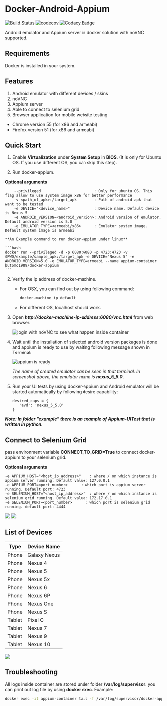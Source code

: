 Docker-Android-Appium
=====================

[![Build Status](https://travis-ci.org/butomo1989/docker-appium.svg?branch=master)](https://travis-ci.org/butomo1989/docker-appium)
[![codecov](https://codecov.io/gh/butomo1989/docker-appium/branch/master/graph/badge.svg)](https://codecov.io/gh/butomo1989/docker-appium)
[![Codacy Badge](https://api.codacy.com/project/badge/Grade/3f000ffb97db45a59161814e1434c429)](https://www.codacy.com/app/butomo1989/docker-appium?utm_source=github.com&amp;utm_medium=referral&amp;utm_content=butomo1989/docker-appium&amp;utm_campaign=Badge_Grade)

Android emulator and Appium server in docker solution with noVNC supported.

Requirements
------------

Docker is installed in your system.

Features
--------

1. Android emulator with different devices / skins
2. noVNC
3. Appium server
4. Able to connect to selenium grid
5. Browser application for mobile website testing
  - Chrome version 55 (for x86 and armeabi)
  - Firefox version 51 (for x86 and armeabi)

Quick Start
-----------

1. Enable **Virtualization** under **System Setup** in **BIOS**. (It is only for Ubuntu OS. If you use different OS, you can skip this step).

2. Run docker-appium.

  **Optional arguments**

	    --privileged              			: Only for ubuntu OS. This flag allow to use system image x86 for better performance
	    -v <path_of_apk>:/target_apk      	: Path of android apk that want to be tested
	    -e DEVICE="<device_name>"       	: Device name. Default device is Nexus 5
	    -e ANDROID_VERSION=<android_version>: Android version of emulator. Default android version is 5.0
	    -e EMULATOR_TYPE=<armeabi/x86>      : Emulator system image. Default system image is armeabi

    **An Example command to run docker-appium under linux**

    ```bash
    docker run --privileged -d -p 6080:6080 -p 4723:4723 -v $PWD/example/sample_apk:/target_apk -e DEVICE="Nexus 5" -e ANDROID_VERSION=5.0 -e EMULATOR_TYPE=armeabi --name appium-container butomo1989/docker-appium
    ```

2. Verify the ip address of docker-machine.

   - For OSX, you can find out by using following command:

     ```bash
     docker-machine ip default
     ```

   - For different OS, localhost should work.

3. Open ***http://docker-machine-ip-address:6080/vnc.html*** from web browser.

   ![][noVNC]

4. Wait until the installation of selected android version packages is done and appium is ready to use by waiting following message shown in Terminal:

   ![][Appium is ready]

   *The name of created emulator can be seen in that terminal. In screenshot above, the emulator name is* ***nexus\_5_5.0***.

5. Run your UI tests by using docker-appium and Android emulator will be started automatically by following desire capability:

   ```
   desired_caps = {
      'avd': 'nexus_5_5.0'
   }
   ```

***Note: In folder "example" there is an example of Appium-UITest that is written in python.***

Connect to Selenium Grid
------------------------
pass environment variable **CONNECT\_TO\_GRID=True** to connect docker-appium to your selenium grid.

**Optional arguments**

    -e APPIUM_HOST="<host_ip_address>"    : where / on which instance is appium server running. Default value: 127.0.0.1
    -e APPIUM_PORT=<port_number>      : which port is appium server running. Default port: 4723
    -e SELENIUM_HOST="<host_ip_address>"  : where / on which instance is selenium grid running. Default value: 172.17.0.1
    -e SELENIUM_PORT=<port_number>      : which port is selenium grid running. default port: 4444

![][connect to grid 1]  ![][connect to grid 2]

List of Devices
---------------
Type | Device Name
--- | ---
Phone | Galaxy Nexus
Phone | Nexus 4
Phone | Nexus 5
Phone | Nexus 5x
Phone | Nexus 6
Phone | Nexus 6P
Phone | Nexus One
Phone | Nexus S
Tablet | Pixel C
Tablet | Nexus 7
Tablet | Nexus 9
Tablet | Nexus 10

![][nexus 5]

Troubleshooting
---------------
All logs inside container are stored under folder **/var/log/supervisor**. you can print out log file by using **docker exec**. Example:

```bash
docker exec -it appium-container tail -f /var/log/supervisor/docker-appium.stdout.log
```

[noVNC]: <images/noVNC.png> "login with noVNC to see what happen inside container"
[Appium is ready]: <images/appium.png> "appium is ready"
[connect to grid 1]: <images/appium_with_selenium_grid_01.png>
[connect to grid 2]: <images/appium_with_selenium_grid_02.png>
[nexus 5]: <images/run_under_nexus_5.png>
